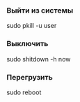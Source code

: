 ### Выйти из системы

sudo pkill -u user

### Выключить 

sudo shitdown -h now

### Перегрузить

sudo reboot
